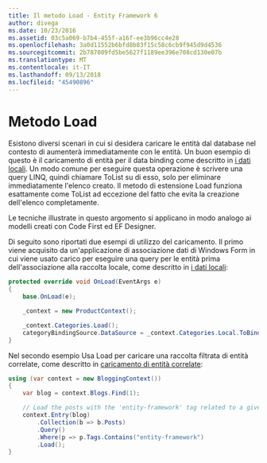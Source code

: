 ```yaml
---
title: Il metodo Load - Entity Framework 6
author: divega
ms.date: 10/23/2016
ms.assetid: 03c5a069-b7b4-455f-a16f-ee3b96cc4e28
ms.openlocfilehash: 3a0d11552b6bfd8b83f15c58c6cb9f945d9d4536
ms.sourcegitcommit: 2b787009fd5be5627f1189ee396e708cd130e07b
ms.translationtype: MT
ms.contentlocale: it-IT
ms.lasthandoff: 09/13/2018
ms.locfileid: "45490896"
---
```

# <a name="the-load-method"></a>Metodo Load
Esistono diversi scenari in cui si desidera caricare le entità dal database nel contesto di aumenterà immediatamente con le entità. Un buon esempio di questo è il caricamento di entità per il data binding come descritto in [i dati locali](~/ef6/querying/local-data.md). Un modo comune per eseguire questa operazione è scrivere una query LINQ, quindi chiamare ToList su di esso, solo per eliminare immediatamente l'elenco creato. Il metodo di estensione Load funziona esattamente come ToList ad eccezione del fatto che evita la creazione dell'elenco completamente.  

Le tecniche illustrate in questo argomento si applicano in modo analogo ai modelli creati con Code First ed EF Designer.  

Di seguito sono riportati due esempi di utilizzo del caricamento. Il primo viene acquisito da un'applicazione di associazione dati di Windows Form in cui viene usato carico per eseguire una query per le entità prima dell'associazione alla raccolta locale, come descritto in [i dati locali](~/ef6/querying/local-data.md):  

``` csharp
protected override void OnLoad(EventArgs e)
{
    base.OnLoad(e);

    _context = new ProductContext();

    _context.Categories.Load();
    categoryBindingSource.DataSource = _context.Categories.Local.ToBindingList();
}
```  

Nel secondo esempio Usa Load per caricare una raccolta filtrata di entità correlate, come descritto in [caricamento di entità correlate](~/ef6/querying/related-data.md):  

``` csharp
using (var context = new BloggingContext())
{
    var blog = context.Blogs.Find(1);

    // Load the posts with the 'entity-framework' tag related to a given blog
    context.Entry(blog)
        .Collection(b => b.Posts)
        .Query()
        .Where(p => p.Tags.Contains("entity-framework")
        .Load();
}
```  
